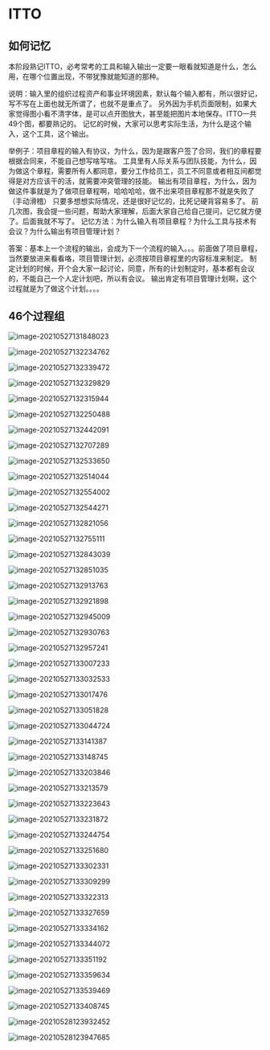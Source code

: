 # ITTO

## 如何记忆

本阶段熟记ITTO，必考常考的工具和输入输出一定要一眼看就知道是什么，怎么用，在哪个位置出现，不带犹豫就能知道的那种。

说明：输入里的组织过程资产和事业环境因素，默认每个输入都有，所以很好记，写不写在上面也就无所谓了，也就不是重点了。
另外因为手机页面限制，如果大家觉得图小看不清字体，是可以点开图放大，甚至能把图片本地保存。ITTO一共49个图，都要熟记的。
记忆的时候，大家可以思考实际生活，为什么是这个输入，这个工具，这个输出。

举例子：项目章程的输入有协议，为什么，因为是跟客户签了合同，我们的章程要根据合同来，不能自己想写啥写啥。
工具里有人际关系与团队技能，为什么，因为做这个章程，需要所有人都同意，要分工作给员工，员工不同意或者相互间都觉得是对方应该干的活，就需要冲突管理的技能。
输出有项目章程，为什么，因为做这件事就是为了做项目章程啊，哈哈哈哈，做不出来项目章程那不就是失败了（手动滑稽）
只要多想想实际情况，还是很好记忆的，比死记硬背容易多了。
前几次图，我会提一些问题，帮助大家理解，后面大家自己给自己提问，记忆就方便了。后面我就不写了。
记忆方法：为什么输入有项目章程？为什么工具与技术有会议？为什么输出有项目管理计划？

答案：基本上一个流程的输出，会成为下一个流程的输入。。。前面做了项目章程，当然要放进来看看咯，项目管理计划，必须按项目章程里的内容标准来制定。
制定计划的时候，开个会大家一起讨论，同意，所有的计划制定时，基本都有会议的，不能自己一个人定计划吧，所以有会议。
输出肯定有项目管理计划啊，这个过程就是为了做这个计划。。。。

## 46个过程组

![image-20210527131848023](C:\Users\EDZ\AppData\Roaming\Typora\typora-user-images\image-20210527131848023.png)

![image-20210527132234762](C:\Users\EDZ\AppData\Roaming\Typora\typora-user-images\image-20210527132234762.png)

![image-20210527132339472](C:\Users\EDZ\AppData\Roaming\Typora\typora-user-images\image-20210527132339472.png)

![image-20210527132329829](C:\Users\EDZ\AppData\Roaming\Typora\typora-user-images\image-20210527132329829.png)

![image-20210527132315944](C:\Users\EDZ\AppData\Roaming\Typora\typora-user-images\image-20210527132315944.png)

![image-20210527132250488](C:\Users\EDZ\AppData\Roaming\Typora\typora-user-images\image-20210527132250488.png)

![image-20210527132442091](C:\Users\EDZ\AppData\Roaming\Typora\typora-user-images\image-20210527132442091.png)

![image-20210527132707289](C:\Users\EDZ\AppData\Roaming\Typora\typora-user-images\image-20210527132707289.png)

![image-20210527132533650](C:\Users\EDZ\AppData\Roaming\Typora\typora-user-images\image-20210527132533650.png)

![image-20210527132514044](C:\Users\EDZ\AppData\Roaming\Typora\typora-user-images\image-20210527132514044.png)

![image-20210527132554002](C:\Users\EDZ\AppData\Roaming\Typora\typora-user-images\image-20210527132554002.png)

![image-20210527132544271](C:\Users\EDZ\AppData\Roaming\Typora\typora-user-images\image-20210527132544271.png)

![image-20210527132821056](C:\Users\EDZ\AppData\Roaming\Typora\typora-user-images\image-20210527132821056.png)

![image-20210527132755111](C:\Users\EDZ\AppData\Roaming\Typora\typora-user-images\image-20210527132755111.png)

![image-20210527132843039](C:\Users\EDZ\AppData\Roaming\Typora\typora-user-images\image-20210527132843039.png)

![image-20210527132851035](C:\Users\EDZ\AppData\Roaming\Typora\typora-user-images\image-20210527132851035.png)

![image-20210527132913763](C:\Users\EDZ\AppData\Roaming\Typora\typora-user-images\image-20210527132913763.png)

![image-20210527132921898](C:\Users\EDZ\AppData\Roaming\Typora\typora-user-images\image-20210527132921898.png)

![image-20210527132945009](C:\Users\EDZ\AppData\Roaming\Typora\typora-user-images\image-20210527132945009.png)

![image-20210527132930763](C:\Users\EDZ\AppData\Roaming\Typora\typora-user-images\image-20210527132930763.png)

![image-20210527132957241](C:\Users\EDZ\AppData\Roaming\Typora\typora-user-images\image-20210527132957241.png)

![image-20210527133007233](C:\Users\EDZ\AppData\Roaming\Typora\typora-user-images\image-20210527133007233.png)

![image-20210527133032533](C:\Users\EDZ\AppData\Roaming\Typora\typora-user-images\image-20210527133032533.png)

![image-20210527133017476](C:\Users\EDZ\AppData\Roaming\Typora\typora-user-images\image-20210527133017476.png)

![image-20210527133051828](C:\Users\EDZ\AppData\Roaming\Typora\typora-user-images\image-20210527133051828.png)

![image-20210527133044724](C:\Users\EDZ\AppData\Roaming\Typora\typora-user-images\image-20210527133044724.png)

![image-20210527133141387](C:\Users\EDZ\AppData\Roaming\Typora\typora-user-images\image-20210527133141387.png)

![image-20210527133148745](C:\Users\EDZ\AppData\Roaming\Typora\typora-user-images\image-20210527133148745.png)

![image-20210527133203846](C:\Users\EDZ\AppData\Roaming\Typora\typora-user-images\image-20210527133203846.png)

![image-20210527133213579](C:\Users\EDZ\AppData\Roaming\Typora\typora-user-images\image-20210527133213579.png)

![image-20210527133223643](C:\Users\EDZ\AppData\Roaming\Typora\typora-user-images\image-20210527133223643.png)

![image-20210527133231872](C:\Users\EDZ\AppData\Roaming\Typora\typora-user-images\image-20210527133231872.png)

![image-20210527133244754](C:\Users\EDZ\AppData\Roaming\Typora\typora-user-images\image-20210527133244754.png)

![image-20210527133251680](C:\Users\EDZ\AppData\Roaming\Typora\typora-user-images\image-20210527133251680.png)

![image-20210527133302331](C:\Users\EDZ\AppData\Roaming\Typora\typora-user-images\image-20210527133302331.png)

![image-20210527133309299](C:\Users\EDZ\AppData\Roaming\Typora\typora-user-images\image-20210527133309299.png)

![image-20210527133322313](C:\Users\EDZ\AppData\Roaming\Typora\typora-user-images\image-20210527133322313.png)

![image-20210527133327659](C:\Users\EDZ\AppData\Roaming\Typora\typora-user-images\image-20210527133327659.png)

![image-20210527133334162](C:\Users\EDZ\AppData\Roaming\Typora\typora-user-images\image-20210527133334162.png)

![image-20210527133344072](C:\Users\EDZ\AppData\Roaming\Typora\typora-user-images\image-20210527133344072.png)

![image-20210527133351192](C:\Users\EDZ\AppData\Roaming\Typora\typora-user-images\image-20210527133351192.png)

![image-20210527133359634](C:\Users\EDZ\AppData\Roaming\Typora\typora-user-images\image-20210527133359634.png)

![image-20210527133539469](C:\Users\EDZ\AppData\Roaming\Typora\typora-user-images\image-20210527133539469.png)

![image-20210527133408745](C:\Users\EDZ\AppData\Roaming\Typora\typora-user-images\image-20210527133408745.png)

![image-20210528123932452](C:\Users\EDZ\AppData\Roaming\Typora\typora-user-images\image-20210528123932452.png)

![image-20210528123947685](C:\Users\EDZ\AppData\Roaming\Typora\typora-user-images\image-20210528123947685.png)